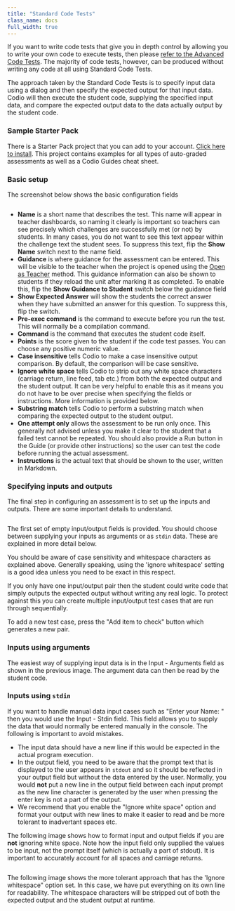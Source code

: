 ```yaml
---
title: "Standard Code Tests"
class_name: docs
full_width: true
---
```


If you want to write code tests that give you in depth control by allowing you to write your own code to execute tests, then please [refer to the Advanced Code Tests](/docs/content/authoring/assessments/assessments-code-tests/). The majority of code tests, however, can be produced without writing any code at all using Standard Code Tests.

The approach taken by the Standard Code Tests is to specify input data using a dialog and then specify the expected output for that input data. Codio will then execute the student code, supplying the specified input data, and compare the expected output data to the data actually output by the student code.

### Sample Starter Pack
There is a Starter Pack project that you can add to your account. [Click here to install](https://codio.com/home/starter-packs/cc68d38b-b0ea-4825-9814-46a3594c2b11/). This project contains examples for all types of auto-graded assessments as well as a Codio Guides cheat sheet.

### Basic setup
The screenshot below shows the basic configuration fields

<img alt="" src="/img/docs/guides/std-assessment-1.png" class="simple"/>

- **Name** is a short name that describes the test. This name will appear in teacher dashboards, so naming it clearly is important so teachers can see precisely which challenges are successfully met (or not) by students. In many cases, you do not want to see this text appear within the challenge text the student sees. To suppress this text, flip the **Show Name** switch next to the name field.
- **Guidance** is where guidance for the assessment can be entered. This will be visible to the teacher when the project is opened using the [Open as Teacher](/docs/teacher/classes/solutions/) method. This guidance information can also be shown to students if they reload the unit after marking it as completed. To enable this, flip the **Show Guidance to Student** switch below the guidance field
- **Show Expected Answer** will show the students the correct answer when they have submitted an answer for this question. To suppress this, flip the switch.
- **Pre-exec command** is the command to execute before you run the test. This will normally be a compilation command.
- **Command** is the command that executes the student code itself.
- **Points** is the score given to the student if the code test passes. You can choose any positive numeric value.
- **Case insensitive** tells Codio to make a case insensitive output comparison. By default, the comparison will be case sensitive.
- **Ignore white space** tells Codio to strip out any white space characters (carriage return, line feed, tab etc.) from both the expected output and the student output. It can be very helpful to enable this as it means you do not have to be over precise when specifying the fields or instructions. More information is provided below.
- **Substring match** tells Codio to perform a substring match when comparing the expected output to the student output.
- **One attempt only** allows the assessment to be run only once. This generally not advised unless you make it clear to the student that a failed test cannot be repeated. You should also provide a Run button in the Guide (or provide other instructions) so the user can test the code before running the actual assessment.
- **Instructions** is the actual text that should be shown to the user, written in Markdown.

### Specifying inputs and outputs
The final step in configuring an assessment is to set up the inputs and outputs. There are some important details to understand.

<img alt="" src="/img/docs/guides/std-assessment-args.png" class="simple"/>

The first set of empty input/output fields is provided. You should choose between supplying your inputs as arguments or as `stdin` data. These are explained in more detail below. 

You should be aware of case sensitivity and whitespace characters as explained above. Generally speaking, using the 'ignore whitespace' setting is a good idea unless you need to be exact in this respect. 

If you only have one input/output pair then the student could write code that simply outputs the expected output without writing any real logic. To protect against this you can create multiple input/output test cases that are run through sequentially. 

To add a new test case, press the "Add item to check" button which generates a new pair.


### Inputs using arguments
The easiest way of supplying input data is in the Input - Arguments field as shown in the previous image. The argument data can then be read by the student code.

### Inputs using `stdin`
If you want to handle manual data input cases such as "Enter your Name: " then you would use the Input - Stdin field. This field allows you to supply the data that would normally be entered manually in the console. The following is important to avoid mistakes.

- The input data should have a new line if this would be expected in the actual program execution.
- In the output field, you need to be aware that the prompt text that is displayed to the user appears in `stdout` and so it should be reflected in your output field but without the data entered by the user. Normally, you would **not** put a new line in the output field between each input prompt as the new line character is generated by the user when pressing the enter key is not a part of the output.
- We recommend that you enable the "Ignore white space" option and format your output with new lines to make it easier to read and be more tolerant to inadvertant spaces etc.

The following image shows how to format input and output fields if you are **not** ignoring white space. Note how the input field only supplied the values to be input, not the prompt itself (which is actually a part of stdout). It is important to accurately account for all spaces and carriage returns.

<img alt="" src="/img/docs/guides/std-assessment-stdin.png" class="simple"/>

The following image shows the more tolerant approach that has the 'Ignore whitespace" option set. In this case, we have put everything on its own line for readability. The whitespace characters will be stripped out of both the expected output and the student output at runtime.

<img alt="" src="/img/docs/guides/std-assessment-stdin-ignore.png" class="simple"/>
